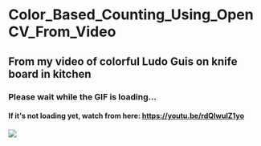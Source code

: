 # Color_Based_Counting_Using_OpenCV_From_Video

## From my video of colorful Ludo Guis on knife board in kitchen

### Please wait while the GIF is loading...

#### If it's not loading yet, watch from here: https://youtu.be/rdQIwulZ1yo

![](https://github.com/anmsajedulalam/Color_Based_Counting_Using_OpenCV_From_Video/blob/main/30.10.2022_18.08.37_REC.gif)
